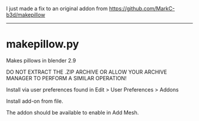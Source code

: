 I just made a fix to an original addon from https://github.com/MarkC-b3d/makepillow
____________________________________

# makepillow.py

Makes pillows in blender 2.9

DO NOT EXTRACT THE .ZIP ARCHIVE OR ALLOW YOUR ARCHIVE MANAGER TO PERFORM A SIMILAR OPERATION!

Install via user preferences found in Edit > User Preferences > Addons

Install add-on from file. 

The addon should be available to enable in Add Mesh.
